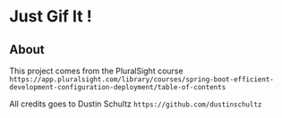 # Just Gif It !

## About

This project comes from the PluralSight course `https://app.pluralsight.com/library/courses/spring-boot-efficient-development-configuration-deployment/table-of-contents`

All credits goes to Dustin Schultz `https://github.com/dustinschultz`